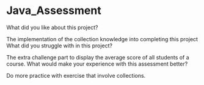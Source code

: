 # Java_Assessment
What did you like about this project?

The implementation of the collection knowledge into completing this project
What did you struggle with in this project?

The extra challenge part to display the average score of all students of a course.
What would make your experience with this assessment better?

Do more practice with exercise that involve collections.
